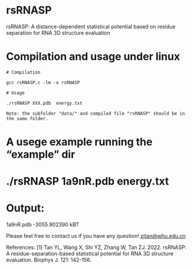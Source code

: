 
# rsRNASP

rsRNASP: A distance-dependent statistical potential based on residue separation for RNA 3D structure evaluation

# Compilation and usage under linux

```
# Compilation

gcc rsRNASP.c -lm -o rsRNASP

# Usage

./rsRNASP XXX.pdb  energy.txt

Note: the subfolder "data/" and compiled file "rsRNASP" should be in the same folder.
```

# A usege example running the “example” dir

# ./rsRNASP 1a9nR.pdb  energy.txt

# Output:

 1a9nR.pdb     -3055.902390 kBT


Please feel free to contact us if you have any question!
zjtan@whu.edu.cn

References:
[1] Tan YL, Wang X, Shi YZ, Zhang W, Tan ZJ. 2022. rsRNASP: A residue-separation-based statistical potential for RNA 3D structure evaluation. Biophys J. 121: 142-156.

